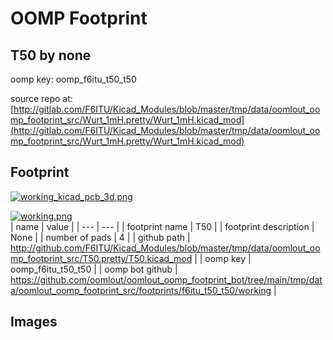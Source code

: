 # OOMP Footprint  
## T50  by none  
  
oomp key: oomp_f6itu_t50_t50  
  
source repo at: [http://gitlab.com/F6ITU/Kicad_Modules/blob/master/tmp/data/oomlout_oomp_footprint_src/Wurt_1mH.pretty/Wurt_1mH.kicad_mod](http://gitlab.com/F6ITU/Kicad_Modules/blob/master/tmp/data/oomlout_oomp_footprint_src/Wurt_1mH.pretty/Wurt_1mH.kicad_mod)  
## Footprint  
  
[![working_kicad_pcb_3d.png](working_kicad_pcb_3d_600.png)](working_kicad_pcb_3d.png)  
  
[![working.png](working_600.png)](working.png)  
| name | value | 
| --- | --- | 
| footprint name | T50 | 
| footprint description | None | 
| number of pads | 4 | 
| github path | http://github.com/F6ITU/Kicad_Modules/blob/master/tmp/data/oomlout_oomp_footprint_src/T50.pretty/T50.kicad_mod | 
| oomp key | oomp_f6itu_t50_t50 | 
| oomp bot github | https://github.com/oomlout/oomlout_oomp_footprint_bot/tree/main/tmp/data/oomlout_oomp_footprint_src/footprints/f6itu_t50_t50/working | 
## Images  
